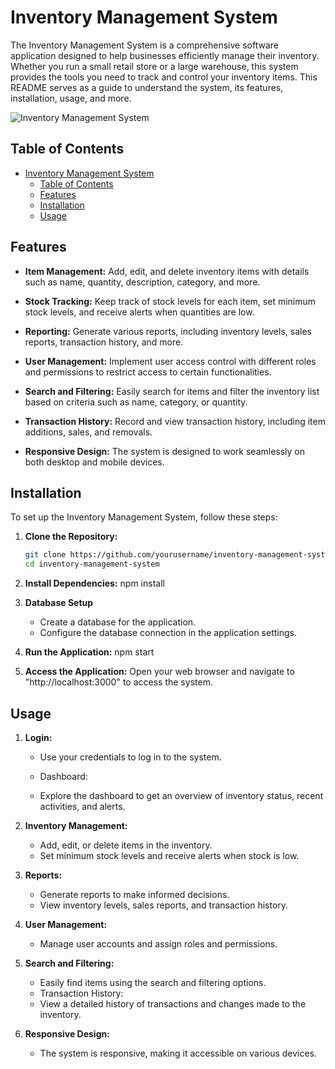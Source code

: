 # Inventory Management System

The Inventory Management System is a comprehensive software application designed to help businesses efficiently manage their inventory. Whether you run a small retail store or a large warehouse, this system provides the tools you need to track and control your inventory items. This README serves as a guide to understand the system, its features, installation, usage, and more.

![Inventory Management System](/screenshots/cover.png)

## Table of Contents

- [Inventory Management System](#inventory-management-system)
  - [Table of Contents](#table-of-contents)
  - [Features](#features)
  - [Installation](#installation)
  - [Usage](#usage)

## Features

- **Item Management:** Add, edit, and delete inventory items with details such as name, quantity, description, category, and more.

- **Stock Tracking:** Keep track of stock levels for each item, set minimum stock levels, and receive alerts when quantities are low.

- **Reporting:** Generate various reports, including inventory levels, sales reports, transaction history, and more.

- **User Management:** Implement user access control with different roles and permissions to restrict access to certain functionalities.

- **Search and Filtering:** Easily search for items and filter the inventory list based on criteria such as name, category, or quantity.

- **Transaction History:** Record and view transaction history, including item additions, sales, and removals.

- **Responsive Design:** The system is designed to work seamlessly on both desktop and mobile devices.

## Installation

To set up the Inventory Management System, follow these steps:

1. **Clone the Repository:**

   ```sh
   git clone https://github.com/yourusername/inventory-management-system.git
   cd inventory-management-system

2. **Install Dependencies:**
    npm install

3. **Database Setup**
    - Create a database for the application.
    - Configure the database connection in the application settings.

4. **Run the Application:**
    npm start

5. **Access the Application:**
    Open your web browser and navigate to "http://localhost:3000" to access the system.

## Usage

1. **Login:**
   - Use your credentials to log in to the system.
   - Dashboard:

   - Explore the dashboard to get an overview of inventory status, recent activities, and alerts.

2. **Inventory Management:**
   - Add, edit, or delete items in the inventory.
   - Set minimum stock levels and receive alerts when stock is low.

3. **Reports:**
    - Generate reports to make informed decisions.
    - View inventory levels, sales reports, and transaction history.

4. **User Management:**
    - Manage user accounts and assign roles and permissions.

5. **Search and Filtering:**
    - Easily find items using the search and filtering options.
    - Transaction History:
    - View a detailed history of transactions and changes made to the inventory.

6. **Responsive Design:**
    - The system is responsive, making it accessible on various devices.
